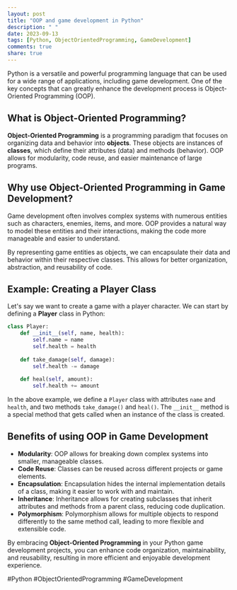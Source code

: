 ```yaml
---
layout: post
title: "OOP and game development in Python"
description: " "
date: 2023-09-13
tags: [Python, ObjectOrientedProgramming, GameDevelopment]
comments: true
share: true
---
```


Python is a versatile and powerful programming language that can be used for a wide range of applications, including game development. One of the key concepts that can greatly enhance the development process is Object-Oriented Programming (OOP).

## What is Object-Oriented Programming?

**Object-Oriented Programming** is a programming paradigm that focuses on organizing data and behavior into **objects**. These objects are instances of **classes**, which define their attributes (data) and methods (behavior). OOP allows for modularity, code reuse, and easier maintenance of large programs.

## Why use Object-Oriented Programming in Game Development?

Game development often involves complex systems with numerous entities such as characters, enemies, items, and more. OOP provides a natural way to model these entities and their interactions, making the code more manageable and easier to understand.

By representing game entities as objects, we can encapsulate their data and behavior within their respective classes. This allows for better organization, abstraction, and reusability of code.

## Example: Creating a Player Class

Let's say we want to create a game with a player character. We can start by defining a **Player** class in Python:

```python
class Player:
    def __init__(self, name, health):
        self.name = name
        self.health = health
    
    def take_damage(self, damage):
        self.health -= damage
    
    def heal(self, amount):
        self.health += amount
```

In the above example, we define a `Player` class with attributes `name` and `health`, and two methods `take_damage()` and `heal()`. The `__init__` method is a special method that gets called when an instance of the class is created.

## Benefits of using OOP in Game Development

- **Modularity**: OOP allows for breaking down complex systems into smaller, manageable classes.
- **Code Reuse**: Classes can be reused across different projects or game elements.
- **Encapsulation**: Encapsulation hides the internal implementation details of a class, making it easier to work with and maintain.
- **Inheritance**: Inheritance allows for creating subclasses that inherit attributes and methods from a parent class, reducing code duplication.
- **Polymorphism**: Polymorphism allows for multiple objects to respond differently to the same method call, leading to more flexible and extensible code.

By embracing **Object-Oriented Programming** in your Python game development projects, you can enhance code organization, maintainability, and reusability, resulting in more efficient and enjoyable development experience.

#Python #ObjectOrientedProgramming #GameDevelopment